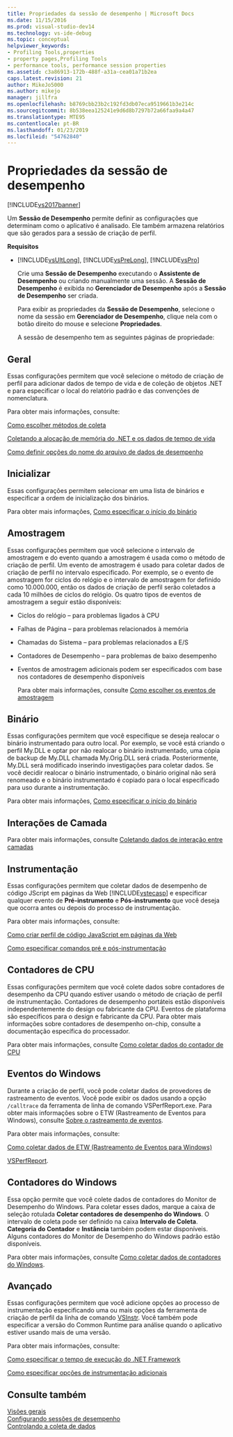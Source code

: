 ```yaml
---
title: Propriedades da sessão de desempenho | Microsoft Docs
ms.date: 11/15/2016
ms.prod: visual-studio-dev14
ms.technology: vs-ide-debug
ms.topic: conceptual
helpviewer_keywords:
- Profiling Tools,properties
- property pages,Profiling Tools
- performance tools, performance session properties
ms.assetid: c3a86913-172b-488f-a31a-cea01a71b2ea
caps.latest.revision: 21
author: MikeJo5000
ms.author: mikejo
manager: jillfra
ms.openlocfilehash: b8769cbb23b2c192fd3db07eca9519661b3e214c
ms.sourcegitcommit: 8b538eea125241e9d6d8b7297b72a66faa9a4a47
ms.translationtype: MTE95
ms.contentlocale: pt-BR
ms.lasthandoff: 01/23/2019
ms.locfileid: "54762840"
---
```

# <a name="performance-session-properties"></a>Propriedades da sessão de desempenho
[!INCLUDE[vs2017banner](../includes/vs2017banner.md)]

Um **Sessão de Desempenho** permite definir as configurações que determinam como o aplicativo é analisado. Ele também armazena relatórios que são gerados para a sessão de criação de perfil.  
  
 **Requisitos**  
  
- [!INCLUDE[vsUltLong](../includes/vsultlong-md.md)], [!INCLUDE[vsPreLong](../includes/vsprelong-md.md)], [!INCLUDE[vsPro](../includes/vspro-md.md)]  
  
  Crie uma **Sessão de Desempenho** executando o **Assistente de Desempenho** ou criando manualmente uma sessão. A **Sessão de Desempenho** é exibida no **Gerenciador de Desempenho** após a **Sessão de Desempenho** ser criada.  
  
  Para exibir as propriedades da **Sessão de Desempenho**, selecione o nome da sessão em **Gerenciador de Desempenho**, clique nela com o botão direito do mouse e selecione **Propriedades**.  
  
  A sessão de desempenho tem as seguintes páginas de propriedade:  
  
## <a name="general"></a>Geral  
 Essas configurações permitem que você selecione o método de criação de perfil para adicionar dados de tempo de vida e de coleção de objetos .NET e para especificar o local do relatório padrão e das convenções de nomenclatura.  
  
 Para obter mais informações, consulte:  
  
 [Como escolher métodos de coleta](../profiling/how-to-choose-collection-methods.md)  
  
 [Coletando a alocação de memória do .NET e os dados de tempo de vida](../profiling/collecting-dotnet-memory-allocation-and-lifetime-data.md)  
  
 [Como definir opções do nome do arquivo de dados de desempenho](../profiling/how-to-set-performance-data-file-name-options.md)  
  
## <a name="launch"></a>Inicializar  
 Essas configurações permitem selecionar em uma lista de binários e especificar a ordem de inicialização dos binários.  
  
 Para obter mais informações, [Como especificar o início do binário](../profiling/how-to-specify-the-binary-to-start.md)  
  
## <a name="sampling"></a>Amostragem  
 Essas configurações permitem que você selecione o intervalo de amostragem e do evento quando a amostragem é usada como o método de criação de perfil. Um evento de amostragem é usado para coletar dados de criação de perfil no intervalo especificado. Por exemplo, se o evento de amostragem for ciclos do relógio e o intervalo de amostragem for definido como 10.000.000, então os dados de criação de perfil serão coletados a cada 10 milhões de ciclos do relógio. Os quatro tipos de eventos de amostragem a seguir estão disponíveis:  
  
- Ciclos do relógio – para problemas ligados à CPU  
  
- Falhas de Página – para problemas relacionados à memória  
  
- Chamadas do Sistema – para problemas relacionados a E/S  
  
- Contadores de Desempenho – para problemas de baixo desempenho  
  
- Eventos de amostragem adicionais podem ser especificados com base nos contadores de desempenho disponíveis  
  
  Para obter mais informações, consulte [Como escolher os eventos de amostragem](../profiling/how-to-choose-sampling-events.md)  
  
## <a name="binary"></a>Binário  
 Essas configurações permitem que você especifique se deseja realocar o binário instrumentado para outro local. Por exemplo, se você está criando o perfil My.DLL e optar por não realocar o binário instrumentado, uma cópia de backup de My.DLL chamada My.Orig.DLL será criada. Posteriormente, My.DLL será modificado inserindo investigações para coletar dados. Se você decidir realocar o binário instrumentado, o binário original não será renomeado e o binário instrumentado é copiado para o local especificado para uso durante a instrumentação.  
  
 Para obter mais informações, [Como especificar o início do binário](../profiling/how-to-specify-the-binary-to-start.md)  
  
## <a name="tier-interactions"></a>Interações de Camada  
 Para obter mais informações, consulte [Coletando dados de interação entre camadas](../profiling/collecting-tier-interaction-data.md)  
  
## <a name="instrumentation"></a>Instrumentação  
 Essas configurações permitem que coletar dados de desempenho de código JScript em páginas da Web [!INCLUDE[vstecasp](../includes/vstecasp-md.md)] e especificar qualquer evento de **Pré-instrumento** e **Pós-instrumento** que você deseja que ocorra antes ou depois do processo de instrumentação.  
  
 Para obter mais informações, consulte:  
  
 [Como criar perfil de código JavaScript em páginas da Web](../profiling/how-to-profile-javascript-code-in-web-pages.md)  
  
 [Como especificar comandos pré e pós-instrumentação](../profiling/how-to-specify-pre-and-post-instrument-commands.md)  
  
## <a name="cpu-counters"></a>Contadores de CPU  
 Essas configurações permitem que você colete dados sobre contadores de desempenho da CPU quando estiver usando o método de criação de perfil de instrumentação. Contadores de desempenho portáteis estão disponíveis independentemente do design ou fabricante da CPU. Eventos de plataforma são específicos para o design e fabricante da CPU. Para obter mais informações sobre contadores de desempenho on-chip, consulte a documentação específica do processador.  
  
 Para obter mais informações, consulte [Como coletar dados do contador de CPU](../profiling/how-to-collect-cpu-counter-data.md)  
  
## <a name="windows-events"></a>Eventos do Windows  
 Durante a criação de perfil, você pode coletar dados de provedores de rastreamento de eventos. Você pode exibir os dados usando a opção `/calltrace` da ferramenta de linha de comando VSPerfReport.exe. Para obter mais informações sobre o ETW (Rastreamento de Eventos para Windows), consulte [Sobre o rastreamento de eventos](http://go.microsoft.com/fwlink/?linkid=90752).  
  
 Para obter mais informações, consulte:  
  
 [Como coletar dados de ETW (Rastreamento de Eventos para Windows)](../profiling/how-to-collect-event-tracing-for-windows-etw-data.md)  
  
 [VSPerfReport](../profiling/vsperfreport.md).  
  
## <a name="windows-counters"></a>Contadores do Windows  
 Essa opção permite que você colete dados de contadores do Monitor de Desempenho do Windows. Para coletar esses dados, marque a caixa de seleção rotulada **Coletar contadores de desempenho do Windows**. O intervalo de coleta pode ser definido na caixa **Intervalo de Coleta**. **Categoria do Contador** e **Instância** também podem estar disponíveis. Alguns contadores do Monitor de Desempenho do Windows padrão estão disponíveis.  
  
 Para obter mais informações, consulte [Como coletar dados de contadores do Windows](../profiling/how-to-collect-windows-counter-data.md).  
  
## <a name="advanced"></a>Avançado  
 Essas configurações permitem que você adicione opções ao processo de instrumentação especificando uma ou mais opções da ferramenta de criação de perfil da linha de comando [VSInstr](../profiling/vsinstr.md). Você também pode especificar a versão do Common Runtime para análise quando o aplicativo estiver usando mais de uma versão.  
  
 Para obter mais informações, consulte:  
  
 [Como especificar o tempo de execução do .NET Framework](../profiling/how-to-specify-the-dotnet-framework-runtime.md)  
  
 [Como especificar opções de instrumentação adicionais](../profiling/how-to-specify-additional-instrumentation-options.md)  
  
## <a name="see-also"></a>Consulte também  
 [Visões gerais](../profiling/overviews-performance-tools.md)   
 [Configurando sessões de desempenho](../profiling/configuring-performance-sessions.md)   
 [Controlando a coleta de dados](../profiling/controlling-data-collection.md)
